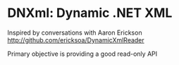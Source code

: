 DNXml: Dynamic .NET XML
=======================

Inspired by conversations with Aaron Erickson
http://github.com/ericksoa/DynamicXmlReader

Primary objective is providing a good read-only API
